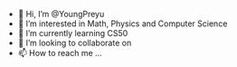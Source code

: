 - 👋 Hi, I’m @YoungPreyu
- 👀 I’m interested in Math, Physics and Computer Science
- 🌱 I’m currently learning CS50
- 💞️ I’m looking to collaborate on 
- 📫 How to reach me ...

<!---
YoungPreyu/YoungPreyu is a ✨ special ✨ repository because its `README.md` (this file) appears on your GitHub profile.
You can click the Preview link to take a look at your changes.
--->
